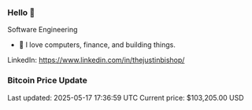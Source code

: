 ### Hello 🤙  

Software Engineering

- 🔭 I love computers, finance, and building things.
  
LinkedIn: https://www.linkedin.com/in/thejustinbishop/  



























































































































































































































### Bitcoin Price Update
Last updated: 2025-05-17 17:36:59 UTC
Current price: $103,205.00 USD

